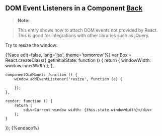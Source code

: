 ## DOM Event Listeners in a Component [Back](./../react.md)

> **Note:**

> This entry shows how to attach DOM events not provided by React. This is good for integrations with other libraries such as jQuery.

Try to resize the window:

{%ace edit=false, lang='jsx', theme='tomorrow'%}
var Box = React.createClass({
    getInitialState: function () {
        return { windowWidth: window.innerWidth };
    },
    
    componentDidMount: function () {
        window.addEventListener('resize', function (e) {
            
        });  
    },

    render: function () {
        return (
            <div>Current window width: {this.state.windowWidth}</div>
        );
    }
});
{%endace%}

